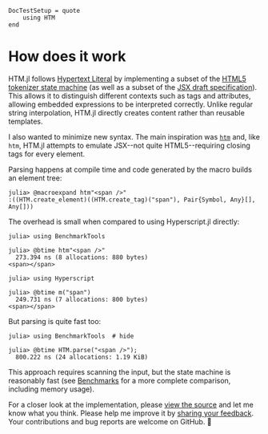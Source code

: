 ```@meta
DocTestSetup = quote
    using HTM
end
```

# How does it work

HTM.jl follows [Hypertext Literal](https://github.com/observablehq/htl)
by implementing a subset of the
[HTML5 tokenizer state machine](https://html.spec.whatwg.org/multipage/parsing.html#tokenization)
(as well as a subset of the
[JSX draft specification](http://facebook.github.io/jsx/)).
This allows it to distinguish different contexts such as tags and
attributes, allowing embedded expressions to be interpreted correctly.
Unlike regular string interpolation, HTM.jl directly creates content rather
than reusable templates.

I also wanted to minimize new syntax.
The main inspiration was [`htm`](https://github.com/developit/htm) and, like
`htm`, HTM.jl attempts to emulate JSX--not quite HTML5--requiring closing tags
for every element.

Parsing happens at compile time and code generated by the macro builds an
element tree:

```jldoctest
julia> @macroexpand htm"<span />"
:((HTM.create_element)((HTM.create_tag)("span"), Pair{Symbol, Any}[], Any[]))
```

The overhead is small when compared to using Hyperscript.jl directly:

```julia-repl
julia> using BenchmarkTools

julia> @btime htm"<span />"
  273.394 ns (8 allocations: 880 bytes)
<span></span>

julia> using Hyperscript

julia> @btime m("span")
  249.731 ns (7 allocations: 800 bytes)
<span></span>
```

But parsing is quite fast too:

```julia-repl
julia> using BenchmarkTools  # hide

julia> @btime HTM.parse("<span />");
  800.222 ns (24 allocations: 1.19 KiB)
```

This approach requires scanning the input, but the state machine is
reasonably fast (see [Benchmarks](@ref) for a more complete comparison,
including memory usage).

For a closer look at the implementation, please
[view the source](https://github.com/schneiderfelipe/HTM.jl) and let me know
what you think.
Please help me improve it by
[sharing your feedback](https://github.com/schneiderfelipe/HTM.jl/issues).
Your contributions and bug reports are welcome on GitHub. 🙏
